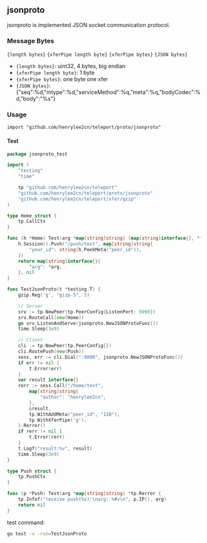 ## jsonproto

jsonproto is implemented JSON socket communication protocol.


### Message Bytes

`{length bytes}` `{xferPipe length byte}` `{xferPipe bytes}` `{JSON bytes}`

- `{length bytes}`: uint32, 4 bytes, big endian
- `{xferPipe length byte}`: 1 byte
- `{xferPipe bytes}`: one byte one xfer
- `{JSON bytes}`: {"seq":%d,"mtype":%d,"serviceMethod":%q,"meta":%q,"bodyCodec":%d,"body":"%s"}

### Usage

`import "github.com/henrylee2cn/teleport/proto/jsonproto"`

#### Test

```go
package jsonproto_test

import (
	"testing"
	"time"

	tp "github.com/henrylee2cn/teleport"
	"github.com/henrylee2cn/teleport/proto/jsonproto"
	"github.com/henrylee2cn/teleport/xfer/gzip"
)

type Home struct {
	tp.CallCtx
}

func (h *Home) Test(arg *map[string]string) (map[string]interface{}, *tp.Rerror) {
	h.Session().Push("/push/test", map[string]string{
		"your_id": string(h.PeekMeta("peer_id")),
	})
	return map[string]interface{}{
		"arg": *arg,
	}, nil
}

func TestJsonProto(t *testing.T) {
	gzip.Reg('g', "gizp-5", 5)

	// Server
	srv := tp.NewPeer(tp.PeerConfig{ListenPort: 9090})
	srv.RouteCall(new(Home))
	go srv.ListenAndServe(jsonproto.NewJSONProtoFunc())
	time.Sleep(1e9)

	// Client
	cli := tp.NewPeer(tp.PeerConfig{})
	cli.RoutePush(new(Push))
	sess, err := cli.Dial(":9090", jsonproto.NewJSONProtoFunc())
	if err != nil {
		t.Error(err)
	}
	var result interface{}
	rerr := sess.Call("/home/test",
		map[string]string{
			"author": "henrylee2cn",
		},
		&result,
		tp.WithAddMeta("peer_id", "110"),
		tp.WithXferPipe('g'),
	).Rerror()
	if rerr != nil {
		t.Error(rerr)
	}
	t.Logf("result:%v", result)
	time.Sleep(3e9)
}

type Push struct {
	tp.PushCtx
}

func (p *Push) Test(arg *map[string]string) *tp.Rerror {
	tp.Infof("receive push(%s):\narg: %#v\n", p.IP(), arg)
	return nil
}
```

test command:

```sh
go test -v -run=TestJsonProto
```
